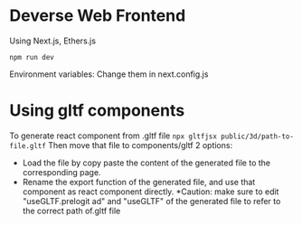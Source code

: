 # Deverse Web Frontend

Using Next.js, Ethers.js

`npm run dev`

Environment variables: Change them in next.config.js

# Using gltf components
To generate react component from .gltf file
`npx gltfjsx public/3d/path-to-file.gltf`
Then move that file to components/gltf
2 options:
- Load the file by copy paste the content of the generated file to the corresponding page.
- Rename the export function of the generated file, and use that component as react component directly.
*Caution: make sure to edit "useGLTF.prelogit ad" and "useGLTF" of the generated file to refer to the correct path of.gltf file